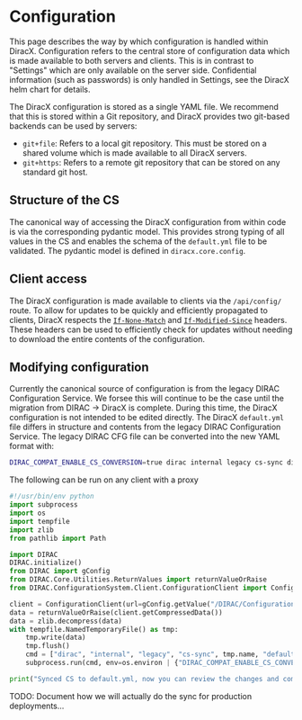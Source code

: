 # Configuration

This page describes the way by which configuration is handled within DiracX.
Configuration refers to the central store of configuration data which is made available to both servers and clients.
This is in contrast to "Settings" which are only available on the server side.
Confidential information (such as passwords) is only handled in Settings, see the DiracX helm chart for details.

The DiracX configuration is stored as a single YAML file.
We recommend that this is stored within a Git repository, and DiracX provides two git-based backends can be used by servers:

* `git+file`: Refers to a local git repository. This must be stored on a shared volume which is made available to all DiracX servers.
* `git+https`: Refers to a remote git repository that can be stored on any standard git host.

## Structure of the CS

The canonical way of accessing the DiracX configuration from within code is via the corresponding pydantic model.
This provides strong typing of all values in the CS and enables the schema of the `default.yml` file to be validated.
The pydantic model is defined in `diracx.core.config`.

## Client access

The DiracX configuration is made available to clients via the `/api/config/` route.
To allow for updates to be quickly and efficiently propagated to clients, DiracX respects the [`If-None-Match`](https://developer.mozilla.org/en-US/docs/Web/HTTP/Headers/If-None-Match) and [`If-Modified-Since`](https://developer.mozilla.org/en-US/docs/Web/HTTP/Headers/If-Modified-Since) headers.
These headers can be used to efficiently check for updates without needing to download the entire contents of the configuration.

## Modifying configuration

Currently the canonical source of configuration is from the legacy DIRAC Configuration Service.
We forsee this will continue to be the case until the migration from DIRAC -> DiracX is complete.
During this time, the DiracX configuration is not intended to be edited directly.
The DiracX `default.yml` file differs in structure and contents from the legacy DIRAC Configuration Service.
The legacy DIRAC CFG file can be converted into the new YAML format with:

```bash
DIRAC_COMPAT_ENABLE_CS_CONVERSION=true dirac internal legacy cs-sync dirac-cs.cfg diracx-config/default.yml
```

The following can be run on any client with a proxy

```python
#!/usr/bin/env python
import subprocess
import os
import tempfile
import zlib
from pathlib import Path

import DIRAC
DIRAC.initialize()
from DIRAC import gConfig
from DIRAC.Core.Utilities.ReturnValues import returnValueOrRaise
from DIRAC.ConfigurationSystem.Client.ConfigurationClient import ConfigurationClient

client = ConfigurationClient(url=gConfig.getValue("/DIRAC/Configuration/MasterServer", ""))
data = returnValueOrRaise(client.getCompressedData())
data = zlib.decompress(data)
with tempfile.NamedTemporaryFile() as tmp:
    tmp.write(data)
    tmp.flush()
    cmd = ["dirac", "internal", "legacy", "cs-sync", tmp.name, "default.yml"]
    subprocess.run(cmd, env=os.environ | {"DIRAC_COMPAT_ENABLE_CS_CONVERSION": "yes"}, check=True)

print("Synced CS to default.yml, now you can review the changes and commit/push them")
```

TODO: Document how we will actually do the sync for production deployments...
